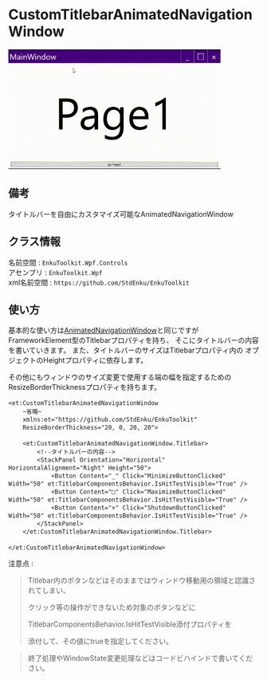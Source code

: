 # CustomTitlebarAnimatedNavigationWindow

![gif1](./imgs/gif1.gif)

## 備考

タイトルバーを自由にカスタマイズ可能なAnimatedNavigationWindow



## クラス情報

名前空間 : `EnkuToolkit.Wpf.Controls`<br/>アセンブリ : `EnkuToolkit.Wpf`<br/>xml名前空間 : `https://github.com/StdEnku/EnkuToolkit`



## 使い方

基本的な使い方は[AnimatedNavigationWindow](../01.AnimatedNavigationWindow/README.md)と同じですが
FrameworkElement型のTitlebarプロパティを持ち、
そこにタイトルバーの内容を書いていきます。
また、タイトルバーのサイズはTitlebarプロパティ内の
オブジェクトのHeightプロパティに依存します。

その他にもウィンドウのサイズ変更で使用する端の幅を指定するための
ResizeBorderThicknessプロパティを持ちます。

```xaml
<et:CustomTitlebarAnimatedNavigationWindow
    ~省略~
    xmlns:et="https://github.com/StdEnku/EnkuToolkit"
    ResizeBorderThickness="20, 0, 20, 20">

    <et:CustomTitlebarAnimatedNavigationWindow.Titlebar>
        <!--タイトルバーの内容-->
        <StackPanel Orientation="Horizontal" HorizontalAlignment="Right" Height="50">
            <Button Content="_" Click="MinimizeButtonClicked" Width="50" et:TitlebarComponentsBehavior.IsHitTestVisible="True" />
            <Button Content="□" Click="MaximizeButtonClicked" Width="50" et:TitlebarComponentsBehavior.IsHitTestVisible="True" />
            <Button Content="×" Click="ShutdownButtonClicked" Width="50" et:TitlebarComponentsBehavior.IsHitTestVisible="True" />
        </StackPanel>
    </et:CustomTitlebarAnimatedNavigationWindow.Titlebar>

</et:CustomTitlebarAnimatedNavigationWindow>
```

注意点 :

> Titlebar内のボタンなどはそのままではウィンドウ移動用の領域と認識されてしまい、
>
> クリック等の操作ができないため対象のボタンなどに
>
> TitlebarComponentsBehavior.IsHitTestVisible添付プロパティを
>
> 添付して、その値にtrueを指定してください。

> 終了処理やWindowState変更処理などはコードビハインドで書いてください。
